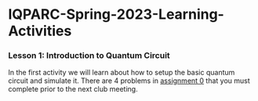 # IQPARC-Spring-2023-Learning-Activities
### Lesson 1: Introduction to Quantum Circuit
In the first activity we will learn about how to setup the basic quantum circuit and simulate it. There are 4 problems in [assignment 0](https://github.com/IQPARC/IQPARC-Spring-2023-Learning-Activities/tree/main/Assignment_0) that you must complete prior to the next club meeting.
